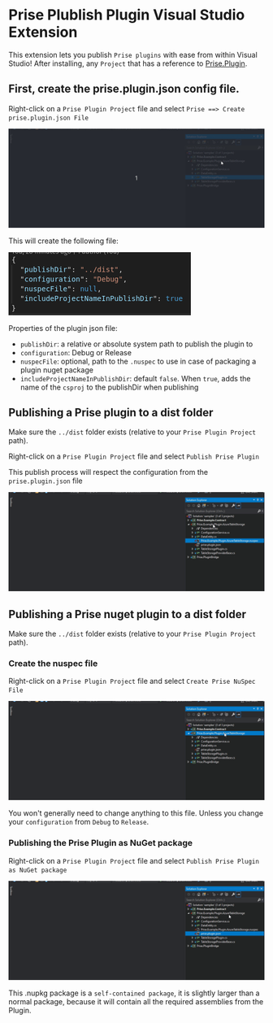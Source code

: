 # Prise Plublish Plugin Visual Studio Extension

This extension lets you publish `Prise plugins` with ease from within Visual Studio!
After installing, any `Project` that has a reference to [Prise.Plugin](https://www.nuget.org/packages/Prise.Plugin).

## First, create the prise.plugin.json config file.

Right-click on a `Prise Plugin Project` file and select `Prise ==> Create prise.plugin.json File`

![Create Prise Plugin File](https://github.com/merken/Prise.VisualStudioExtensions/raw/master/src/prise-publishpluginextension/img/vs_prise_json.gif)

This will create the following file:

![prise.plugin.json](https://github.com/merken/Prise.VisualStudioExtensions/raw/master/src/prise-publishpluginextension/img/prise.plugin.json.png)

Properties of the plugin json file:
- `publishDir`: a relative or absolute system path to publish the plugin to
- `configuration`: Debug or Release
- `nuspecFile`: optional, path to the `.nuspec` to use in case of packaging a plugin nuget package
- `includeProjectNameInPublishDir`: default `false`. When `true`, adds the name of the `csproj` to the publishDir when publishing

## Publishing a Prise plugin to a dist folder
Make sure the `../dist` folder exists (relative to your `Prise Plugin Project` path).

Right-click on a `Prise Plugin Project` file and select `Publish Prise Plugin`

This publish process will respect the configuration from the `prise.plugin.json` file

![Publish Prise Plugin](https://github.com/merken/Prise.VisualStudioExtensions/raw/master/src/prise-publishpluginextension/img/vs_prise_publish.gif)

## Publishing a Prise nuget plugin to a dist folder
Make sure the `../dist` folder exists (relative to your `Prise Plugin Project` path).

### Create the nuspec file
Right-click on a `Prise Plugin Project` file and select `Create Prise NuSpec File`

![Publish Prise Plugin](https://github.com/merken/Prise.VisualStudioExtensions/raw/master/src/prise-publishpluginextension/img/vs_prise_nuspec.gif)

You won't generally need to change anything to this file. Unless you change your `configuration` from `Debug` to `Release`.

### Publishing the Prise Plugin as NuGet package
Right-click on a `Prise Plugin Project` file and select `Publish Prise Plugin as NuGet package`

![Publish Prise Plugin](https://github.com/merken/Prise.VisualStudioExtensions/raw/master/src/prise-publishpluginextension/img/vs_prise_pack.gif)

This .nupkg package is a `self-contained package`, it is slightly larger than a normal package, because it will contain all the required assemblies from the Plugin.
